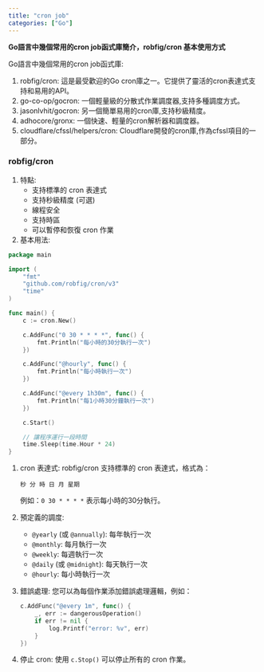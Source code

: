 ```yaml
---
title: "cron job"
categories: ["Go"]
---
```


**Go語言中幾個常用的cron job函式庫簡介，robfig/cron 基本使用方式**

Go語言中幾個常用的cron job函式庫:

1. robfig/cron: 這是最受歡迎的Go cron庫之一。它提供了靈活的cron表達式支持和易用的API。
2. go-co-op/gocron: 一個輕量級的分散式作業調度器,支持多種調度方式。
3. jasonlvhit/gocron: 另一個簡單易用的cron庫,支持秒級精度。
4. adhocore/gronx: 一個快速、輕量的cron解析器和調度器。
5. cloudflare/cfssl/helpers/cron: Cloudflare開發的cron庫,作為cfssl項目的一部分。

### robfig/cron

1. 特點:
   * 支持標準的 cron 表達式
   * 支持秒級精度 (可選)
   * 線程安全
   * 支持時區
   * 可以暫停和恢復 cron 作業
2. 基本用法:

```go
package main

import (
    "fmt"
    "github.com/robfig/cron/v3"
    "time"
)

func main() {
    c := cron.New()

    c.AddFunc("0 30 * * * *", func() {
        fmt.Println("每小時的30分執行一次")
    })

    c.AddFunc("@hourly", func() {
        fmt.Println("每小時執行一次")
    })

    c.AddFunc("@every 1h30m", func() {
        fmt.Println("每1小時30分鐘執行一次")
    })

    c.Start()

    // 讓程序運行一段時間
    time.Sleep(time.Hour * 24)
}

```

1.  cron 表達式: robfig/cron 支持標準的 cron 表達式，格式為：

    ```
    秒 分 時 日 月 星期
    ```

    例如：`0 30 * * * *` 表示每小時的30分執行。
2. 預定義的調度:
   * `@yearly` (或 `@annually`): 每年執行一次
   * `@monthly`: 每月執行一次
   * `@weekly`: 每週執行一次
   * `@daily` (或 `@midnight`): 每天執行一次
   * `@hourly`: 每小時執行一次
3.  錯誤處理: 您可以為每個作業添加錯誤處理邏輯，例如：

    ```go
    c.AddFunc("@every 1m", func() {
        _, err := dangerousOperation()
        if err != nil {
            log.Printf("error: %v", err)
        }
    })

    ```
4. 停止 cron: 使用 `c.Stop()` 可以停止所有的 cron 作業。